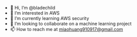 - 👋 Hi, I’m @bladechild
- 👀 I’m interested in AWS
- 🌱 I’m currently learning AWS security
- 💞️ I’m looking to collaborate on a machine learning project
- 📫 How to reach me at miaohuang910917@gmail.com

<!---
bladechild/bladechild is a ✨ special ✨ repository because its `README.md` (this file) appears on your GitHub profile.
You can click the Preview link to take a look at your changes.
--->
